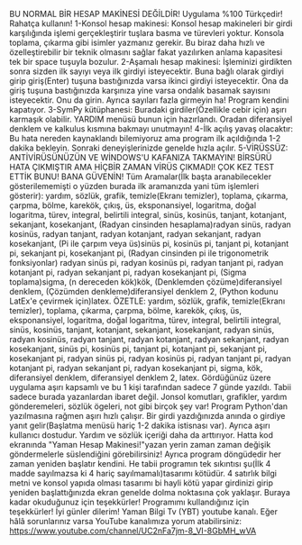 BU NORMAL BİR HESAP MAKİNESİ DEĞİLDİR!
Uygulama %100 Türkçedir! Rahatça kullanın!
1-Konsol hesap makinesi: Konsol hesap makineleri bir girdi karşılığında işlemi gerçekleştirir tuşlara basma ve türevleri yoktur. Konsola toplama, çıkarma gibi isimler yazmanız gerekir. Bu biraz daha hızlı ve özelleştirebilir bir teknik olmasını sağlar fakat yazılırken anlama kapasitesi tek bir space tuşuyla bozulur.
2-Aşamalı hesap makinesi: İşleminizi girdikten sonra sizden ilk sayıyı veya ilk girdiyi isteyecektir. Buna bağlı olarak girdiyi girip giriş(Enter) tuşuna bastığınızda varsa ikinci girdiyi isteyecektir. Ona da giriş tuşuna bastığınızda karşınıza yine varsa ondalık basamak sayısını isteyecektir. Onu da girin. Ayrıca sayıları fazla girmeyin ha! Program kendini kapatıyor.
3-SymPy kütüphanesi: Buradaki girdiler(Özellikle cebir için) aşırı karmaşık olabilir. YARDIM menüsü bunun için hazırlandı. Oradan diferansiyel denklem ve kalkulus kısmına bakmayı unutmayın!
4-İlk açılış yavaş olacaktır: Bu hata nereden kaynaklandı bilemiyoruz ama program ilk açıldığında 1-2 dakika bekleyin. Sonraki deneyişlerinizde genelde hızla açılır.
5-VİRÜSSÜZ: ANTİVİRÜSÜNÜZÜN VE WİNDOWS'U KAFANIZA TAKMAYIN! BİRSÜRÜ HATA ÇIKMIŞTIR AMA HİÇBİR ZAMAN VİRÜS ÇIKMADI! ÇOK KEZ TEST ETTİK BUNU! BANA GÜVENİN!
Tüm Aramalar(İlk başta aranabilecekler gösterilememişti o yüzden burada ilk aramanızda yani tüm işlemleri gösterir): yardım, sözlük, grafik, temizle(Ekranı temizler), toplama, çıkarma, çarpma, bölme, karekök, çıkış, üs, eksponansiyel, logaritma, doğal logaritma, türev, integral, belirtili integral, sinüs, kosinüs, tanjant, kotanjant, sekanjant, kosekanjant, (Radyan cinsinden hesaplama)radyan sinüs, radyan kosinüs, radyan tanjant, radyan kotanjant, radyan sekanjant, radyan kosekanjant, (Pi ile çarpım veya üs)sinüs pi, kosinüs pi, tanjant pi, kotanjant pi, sekanjant pi, kosekanjant pi, (Radyan cinsinden pi ile trigonometrik fonksiyonlar) radyan sinüs pi, radyan kosinüs pi, radyan tanjant pi, radyan kotanjant pi, radyan sekanjant pi, radyan kosekanjant pi, (Sigma toplama)sigma, (n dereceden kök)kök, (Denklemden çözüme)diferansiyel denklem, (Çözümden denkleme)diferansiyel denklem 2, (Python kodunu LatEx'e çevirmek için)latex.
ÖZETLE: yardım, sözlük, grafik, temizle(Ekranı temizler), toplama, çıkarma, çarpma, bölme, karekök, çıkış, üs, eksponansiyel, logaritma, doğal logaritma, türev, integral, belirtili integral, sinüs, kosinüs, tanjant, kotanjant, sekanjant, kosekanjant, radyan sinüs, radyan kosinüs, radyan tanjant, radyan kotanjant, radyan sekanjant, radyan kosekanjant, sinüs pi, kosinüs pi, tanjant pi, kotanjant pi, sekanjant pi, kosekanjant pi, radyan sinüs pi, radyan kosinüs pi, radyan tanjant pi, radyan kotanjant pi, radyan sekanjant pi, radyan kosekanjant pi, sigma, kök, diferansiyel denklem, diferansiyel denklem 2, latex.
Gördüğünüz üzere uygulama aşırı kapsamlı ve bu 1 kişi tarafından sadece 7 günde yazıldı. Tabii sadece burada yazanlardan ibaret değil. Jonsol komutları, grafikler, yardım gönderemeleri, sözlük ögeleri, not gibi birçok şey var!
Program Python'dan yazılmasına rağmen aşırı hızlı çalışır. Bir girdi yazdığınızda anında o girdiye yanıt gelir(Başlatma menüsü hariç 1-2 dakika istisnası var). Ayrıca aşırı kullanıcı dostudur. Yardım ve sözlük içeriği daha da arttırıyor. Hatta kod ekranında "Yaman Hesap Makinesi!"yazan yerin zaman zaman değişik göndermelerle süslendiğini görebilirsiniz! Ayrıca program döngüdedir her zaman yeniden başlatır kendini.
He tabii programın tek sıkıntısı şu(İlk 4 madde sayılmazsa ki 4 hariç sayılmamalı)tasarımı kötüdür. 4 satırlık bilgi metni ve konsol yapıda olması tasarımı bi hayli kötü yapar girdinizi girip yeniden başlattığınızda ekran genelde dolma noktasına çok yaklaşır.
Buraya kadar okuduğunuz için teşekkürler!
Programımı kullandığınız için teşekkürler!
İyi günler dilerim! Yaman Bilgi Tv (YBT) youtube kanalı.
Eğer hâlâ sorunlarınız varsa YouTube kanalımıza yorum atabilirsiniz: https://www.youtube.com/channel/UC2nFa7jm-8_VI-8GbMH_wVA
